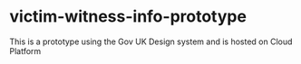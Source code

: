 # victim-witness-info-prototype

This is a prototype using the Gov UK Design system and is hosted on Cloud Platform
